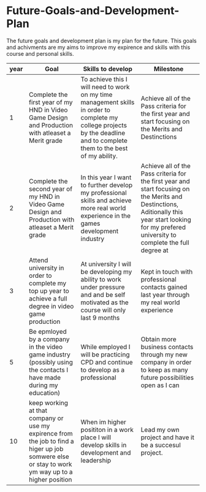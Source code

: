 # Future-Goals-and-Development-Plan
The future goals and development plan is my plan for the future. This goals and achivments are my aims to improve my expirence and skills with this course and personal skills.


| year  | Goal | Skills to develop  | Milestone |
| ------------- | ------------- | ------------- | ------------- | 
| 1  | Complete the first year of my HND in Video Game Design and Production with atleaset a Merit grade  | To achieve this I will need to work on my time management skills in order to complete my college projects by the deadline and to complete them to the best of my ability.  | Achieve all of the Pass criteria for the first year and start focusing on the Merits and Destinctions  |
| 2  | Complete the second year of my HND in Video Game Design and Production with atleaset a Merit grade  | In this year I want to further develop my professional skills and achieve more real world experience in the games development industry  | Achieve all of the Pass criteria for the first year and start focusing on the Merits and Destinctions, Aditionally this year start looking for my prefered university to complete the full degree at  |
| 3  | 	Attend university in order to complete my top up year to achieve a full degree in video game production | At university I will be developing my ability to work under pressure and and be self motivated as the course will only last 9 months  | Kept in touch with professional contacts gained last year through my real world experience  |
| 5  | Be epmloyed by a company in the video game industry (possibly using the contacts I have made during my education)  | While employed I will be practicing CPD and continue to develop as a professional  | Obtain more business contacts through my new company in order to keep as many future possibilities open as I can  |
| 10  | keep working at that company or use my expirence from the job to find a higer up job somwere else or stay to work ym way up to a higher position  | When im higher posititon in a work place I will develop skills in development and leadership  | Lead my own project and have it be a succesul project.  |
